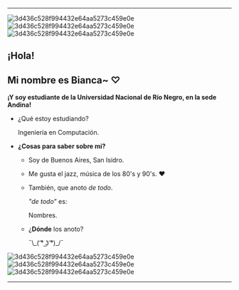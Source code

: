 ***
![3d436c528f994432e64aa5273c459e0e](https://user-images.githubusercontent.com/105023635/167267914-8496f2bf-eb27-48d0-bf91-91e0bbb6aac9.gif)
![3d436c528f994432e64aa5273c459e0e](https://user-images.githubusercontent.com/105023635/167267914-8496f2bf-eb27-48d0-bf91-91e0bbb6aac9.gif)
![3d436c528f994432e64aa5273c459e0e](https://user-images.githubusercontent.com/105023635/167267914-8496f2bf-eb27-48d0-bf91-91e0bbb6aac9.gif)


## ¡Hola!

## Mi nombre es Bianca~ ♡

**¡Y soy estudiante de la Universidad Nacional de Río Negro, en la sede Andina!**
 
- ¿Qué estoy estudiando?

     Ingeniería en Computación.

- **¿Cosas para saber sobre mi?**
 
     - Soy de Buenos Aires, San Isidro.
     
     - Me gusta el jazz, música de los 80's y 90's. ❤️
     
     - También, que anoto *de todo*.

        *"de todo"* es:

        Nombres. 

     - ¿**Dónde** los anoto?

       ¯\\\_( ͡° ͜ʖ ͡°)_/¯

![3d436c528f994432e64aa5273c459e0e](https://user-images.githubusercontent.com/105023635/167267914-8496f2bf-eb27-48d0-bf91-91e0bbb6aac9.gif)
![3d436c528f994432e64aa5273c459e0e](https://user-images.githubusercontent.com/105023635/167267914-8496f2bf-eb27-48d0-bf91-91e0bbb6aac9.gif)
![3d436c528f994432e64aa5273c459e0e](https://user-images.githubusercontent.com/105023635/167267914-8496f2bf-eb27-48d0-bf91-91e0bbb6aac9.gif)
***
